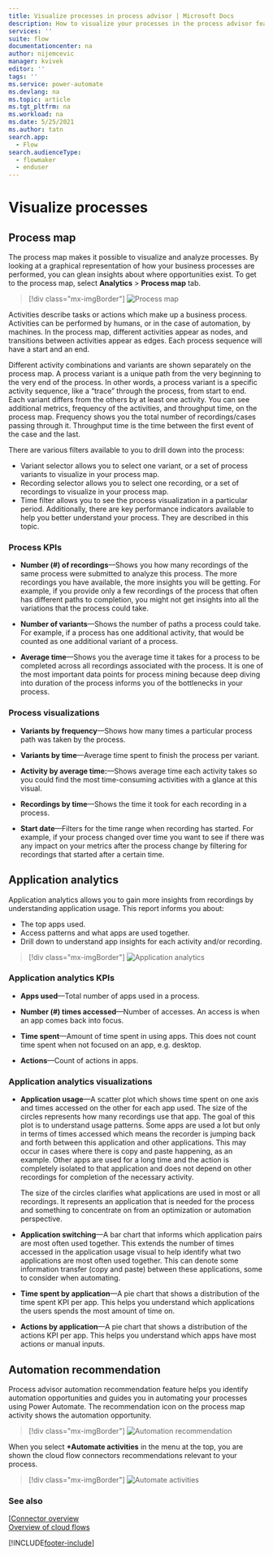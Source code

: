 ```yaml
---
title: Visualize processes in process advisor | Microsoft Docs
description: How to visualize your processes in the process advisor feature.
services: ''
suite: flow
documentationcenter: na
author: nijemcevic 
manager: kvivek
editor: ''
tags: ''
ms.service: power-automate
ms.devlang: na
ms.topic: article
ms.tgt_pltfrm: na
ms.workload: na
ms.date: 5/25/2021
ms.author: tatn
search.app: 
  - Flow
search.audienceType: 
  - flowmaker
  - enduser
---
```

# Visualize processes

## Process map

<!-- Need an updated screenshot once this feature is available in Demo environment AND the title of the bottom right visual is changed/bugs fixed -->
The process map makes it possible to visualize and analyze processes. By looking at a graphical representation of how your business processes are performed, you can glean insights about where opportunities exist. To get to the process map, select **Analytics** > **Process map** tab.

> [!div class="mx-imgBorder"]
> ![Process map](media/process-advisor-visualize/process-map.png "Process advisor process map")

Activities describe tasks or actions which make up a business process. Activities can be performed by humans, or in the case of automation, by machines. In the process map, different activities appear as nodes, and transitions between activities appear as edges.  Each process sequence will have a start and an end.

Different activity combinations and variants are shown separately on the process map. A process variant is a unique path from the very beginning to the very end of the process. In other words, a process variant is a specific activity sequence, like a “trace” through the process, from start to end. Each variant differs from the others by at least one activity. You can see additional metrics, frequency of the activities, and throughput time, on the process map. Frequency shows you the total number of recordings/cases passing through it. Throughput time is the time between the first event of the case and the last.

There are various filters available to you to drill down into the process:

- Variant selector allows you to select one variant, or a set of process variants to visualize in your process map.
- Recording selector allows you to select one recording, or a set of recordings to visualize in your process map.
- Time filter allows you to see the process visualization in a particular period. Additionally, there are key performance indicators available to help you better understand your process. They are described in this topic.

### Process KPIs

- **Number (#) of recordings**&mdash;Shows you how many recordings of the same process were submitted to analyze this process. The more recordings you have available, the more insights you will be getting. For example, if you provide only a few recordings of the process that often has different paths to completion, you might not get insights into all the variations that the process could take.

- **Number of variants**&mdash;Shows the number of paths a process could take. For example, if a process has one additional activity, that would be counted as one additional variant of a process.

- **Average time**&mdash;Shows you the average time it takes for a process to be completed across all recordings associated with the process. It is one of the most important data points for process mining because deep diving into duration of the process informs you of the bottlenecks in your process.

### Process visualizations

- **Variants by frequency**&mdash;Shows how many times a particular process path was taken by the process.

- **Variants by time**&mdash;Average time spent to finish the process per variant.

- **Activity by average time:**&mdash;Shows average time each activity takes so you could find the most time-consuming activities with a glance at this visual.

- **Recordings by time**&mdash;Shows the time it took for each recording in a process.

- **Start date**&mdash;Filters for the time range when recording has started. For example, if your process changed over time you want to see if there was any impact on your metrics after the process change by filtering for recordings that started after a certain time.

## Application analytics

Application analytics allows you to gain more insights from recordings by understanding application usage. This report informs you about:

- The top apps used.
- Access patterns and what apps are used together.
- Drill down to understand app insights for each activity and/or recording.

> [!div class="mx-imgBorder"]
> ![Application analytics](media/application-analytics.png "Application analytics")

### Application analytics KPIs

- **Apps used**&mdash;Total number of apps used in a process.

- **Number (#) times accessed**&mdash;Number of accesses. An access is when an app comes back into focus.

- **Time spent**&mdash;Amount of time spent in using apps. This does not count time spent when not focused on an app, e.g. desktop.

- **Actions**&mdash;Count of actions in apps.

### Application analytics visualizations

- **Application usage**&mdash;A scatter plot which shows time spent on one axis and times accessed on the other for each app used. The size of the circles represents how many recordings use that app. The goal of this plot is to understand usage patterns. Some apps are used a lot but only in terms of times accessed which means the recorder is jumping back and forth between this application and other applications. This may occur in cases where there is copy and paste happening, as an example. Other apps are used for a long time and the action is completely isolated to that application and does not depend on other recordings for completion of the necessary activity.

    The size of the circles clarifies what applications are used in most or all recordings. It represents an application that is needed for the process and something to concentrate on from an optimization or automation perspective.

- **Application switching**&mdash;A bar chart that informs which application pairs are most often used together. This extends the number of times accessed in the application usage visual to help identify what two applications are most often used together. This can denote some information transfer (copy and paste) between these applications, some to consider when automating.

- **Time spent by application**&mdash;A pie chart that shows a distribution of the time spent KPI per app. This helps you understand which applications the users spends the most amount of time on.

- **Actions by application**&mdash;A pie chart that shows a distribution of the actions KPI per app. This helps you understand which apps have most actions or manual inputs.

## Automation recommendation

Process advisor automation recommendation feature helps you identify automation opportunities and guides you in automating your processes using Power Automate. The recommendation icon on the process map activity shows the automation opportunity.

> [!div class="mx-imgBorder"]
> ![Automation recommendation](media/automation-reco-1.png "Automation recommendation")


When you select **+Automate activities** in the menu at the top, you are shown the cloud flow connectors recommendations relevant to your process.

> [!div class="mx-imgBorder"]
> ![Automate activities](media/automation-reco-2.png "Automate activities")

### See also

[[Connector overview](/connectors/connectors)<br/>
[Overview of cloud flows](overview-cloud.md)

[!INCLUDE[footer-include](includes/footer-banner.md)]